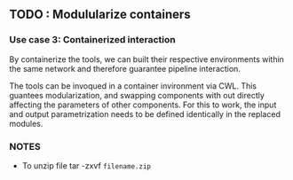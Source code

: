 ## TODO : Modulularize containers
### Use case 3: Containerized interaction
By containerize the tools, we can built their respective environments within the same network and therefore guarantee pipeline interaction.

The tools can be invoqued in a container invironment via CWL. This guantees modularization, and swapping components with out directly affecting the parameters of other components. 
For this to work, the input and output parametrization needs to be defined identically in the replaced modules.


### NOTES
* To unzip file tar -zxvf `filename.zip`
